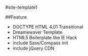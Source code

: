 #site-template1

##Feature

- DOCTYPE HTML 4.01 Transitional
- Dreamewaver Template
- HTML5 Boilerplate like IE Hack
- include Sass/Compass init
- include jQuery CDN

